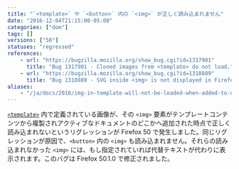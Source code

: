 ```yaml
---
title: "`<template>` や `<button>` 内の `<img>` が正しく読み込まれません"
date: "2016-12-04T21:15:00-05:00"
categories: ["dom"]
tags: []
versions: ["50"]
statuses: "regressed"
references:
    - url: "https://bugzilla.mozilla.org/show_bug.cgi?id=1317901"
      title: "Bug 1317901 - Cloned images from <template> do not load."
    - url: "https://bugzilla.mozilla.org/show_bug.cgi?id=1318889"
      title: "Bug 1318889 - SVG inside <img> is not displayed in Firefox 50"
aliases:
    - "/ja/docs/2016/img-in-template-will-not-be-loaded-when-added-to-document/"
---
```

[`<template>`](https://developer.mozilla.org/ja/docs/Web/HTML/Element/template) 内で定義されている画像が、その `<img>` 要素がテンプレートコンテンツから複製されアクティブなドキュメントのどこかへ追加された時点で正しく読み込まれないというリグレッションが Firefox 50 で発生しました。同じリグレッションが原因で、`<button>` 内の `<img>` も読み込まれません。それらの読み込まれなかった `<img>` には、もし指定されていれば代替テキストが代わりに表示されます。このバグは Firefox 50.1.0 で修正されました。
